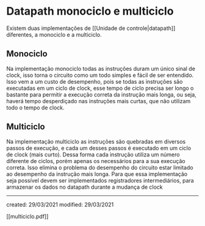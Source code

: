 # Datapath monociclo e multiciclo
Existem duas implementações de [[Unidade de controle|datapath]] diferentes, a monociclo e a multiciclo.

## Monociclo
Na implementação monociclo todas as instruções duram um único sinal de clock, isso torna o circuito como um todo simples e fácil de ser entendido. Isso vem a um custo de desempenho, pois se todas as instruções são executadas em um ciclo de clock, esse tempo de ciclo precisa ser longo o bastante para permitir a execução correta da instrução mais longa, ou seja, haverá tempo desperdiçado nas instruções mais curtas, que não utilizam todo o tempo de clock.

## Multiciclo
Na implementação multiciclo as instruções são quebradas em diversos passos de execução, e cada um desses passos é executado em um ciclo de clock (mais curto). Dessa forma cada instrução utiliza um número diferente de ciclos, porém apenas os necessários para a sua execução correta. Isso elimina o problema do desempenho do circuito estar limitado ao desempenho da instrução mais longa.
Para que essa implementação seja possível devem ser implementados registradores intermediários, para armazenar os dados no datapath durante a mudança de clock

---

created: 29/03/2021
modified: 29/03/2021

[[multiciclo.pdf]]
